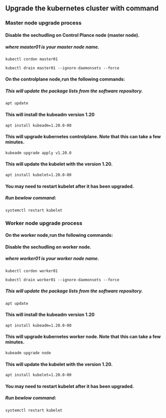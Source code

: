 ## Upgrade the kubernetes cluster with command
### Master node upgrade process

#### Disable the sechudling on Control Plance node (master node).
##### where ***master01*** is your master node name.

```
kubectl cordon master01
```
```
kubectl drain master01 --ignore-daemonsets --force
```
#### On the controlplane node,run the following commands:
##### This will update the package lists from the software repository.
```
apt update
```

#### This will install the kubeadm version 1.20
```
apt install kubeadm=1.20.0-00
```
#### This will upgrade kubernetes controlplane. Note that this can take a few minutes.
```
kubeadm upgrade apply v1.20.0
```
#### This will update the kubelet with the version 1.20.
```
apt install kubelet=1.20.0-00
```

#### You may need to restart kubelet after it has been upgraded.
##### Run bewlow command:
```
systemctl restart kubelet
```

### Worker node upgrade process

#### On the worker node,run the following commands:

#### Disable the sechudling on worker node.
##### where ***worker01*** is your worker node name.

```
kubectl cordon worker01
```

```
kubectl drain worker01 --ignore-daemonsets --force
```
##### This will update the package lists from the software repository.
```
apt update
```
#### This will install the kubeadm version 1.20
```
apt install kubeadm=1.20.0-00
```
#### This will upgrade kubernetes worker node. Note that this can take a few minutes.
```
kubeadm upgrade node
```
#### This will update the kubelet with the version 1.20.
```
apt install kubelet=1.20.0-00
```

#### You may need to restart kubelet after it has been upgraded.
##### Run bewlow command:
```
systemctl restart kubelet
```

